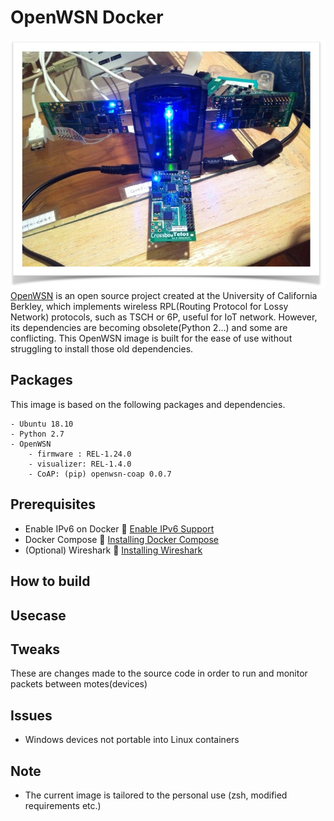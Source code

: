 # OpenWSN Docker
![IoT Devices](./.images/iot_devices.jpg)  
[OpenWSN](https://github.com/openwsn-berkeley) is an open source project created at the University of California Berkley, which implements wireless RPL(Routing Protocol for Lossy Network) protocols, such as TSCH or 6P, useful for IoT network. However, its dependencies are becoming obsolete(Python 2...) and some are conflicting. This OpenWSN image is built for the ease of use without struggling to install those old dependencies.

## Packages
This image is based on the following packages and dependencies.
```plain
- Ubuntu 18.10
- Python 2.7
- OpenWSN
    - firmware : REL-1.24.0
    - visualizer: REL-1.4.0
    - CoAP: (pip) openwsn-coap 0.0.7
```

## Prerequisites
- Enable IPv6 on Docker 🔗 [Enable IPv6 Support](https://docs.docker.com/config/daemon/ipv6/)  
- Docker Compose 🔗 [Installing Docker Compose](https://docs.docker.com/compose/install/)  
- (Optional) Wireshark 🔗 [Installing Wireshark](https://www.wireshark.org/docs/wsug_html_chunked/ChapterBuildInstall.html)  

## How to build


## Usecase


## Tweaks
These are changes made to the source code in order to run and monitor packets between motes(devices)

## Issues
- Windows devices not portable into Linux containers

## Note
- The current image is tailored to the personal use (zsh, modified requirements etc.)

